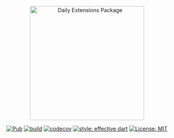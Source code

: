 <p align="center">
<img src="https://raw.githubusercontent.com/phimary/daily_extensions/master/assets/logo.png" height="300" alt="Daily Extensions Package" />
</p>

<p align="center">
<a href="https://pub.dev/packages/daily_extensions"><img src="https://img.shields.io/pub/v/daily_extensions.svg" alt="Pub"></a>
<a href="https://github.com/phimary/daily_extensions/actions"><img src="https://github.com/phimary/daily_extensions/actions/workflows/build.yml/badge.svg" alt="build"></a>
<a href="https://app.codecov.io/gh/phimary/daily_extensions"><img src="https://codecov.io/gh/phimary/daily_extensions/branch/master/graph/badge.svg" alt="codecov"></a>
<a href="https://dart.dev/guides/language/effective-dart"><img src="https://img.shields.io/badge/style-effective_dart-40c4ff.svg" alt="style: effective dart"></a>
<a href="https://opensource.org/licenses/MIT"><img src="https://img.shields.io/badge/license-MIT-purple.svg" alt="License: MIT"></a>
</p>
